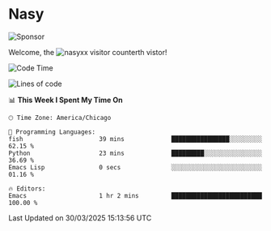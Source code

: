 # Nasy

<!--
<p align="center">
<img height="200" src="https://github-readme-stats.vercel.app/api?username=nasyxx&count_private=true&show_icons=true&theme=dracula&include_all_commits=true"/>
<img height="200" src="https://github-readme-stats.vercel.app/api/top-langs/?username=nasyxx&theme=dracula&hide=html,jupyter+notebook&count_private=true&show_icons=true"/>
</p>

  
----------------
-->

![Sponsor](https://img.shields.io/static/v1.svg?label=Sponsor&message=%E2%9D%A4&logo=GitHub&style=flat&color=pink)
 
Welcome, the ![nasyxx visitor counter](https://count.getloli.com/get/@nasyxx?theme=rule34)th vistor!
 
<!--START_SECTION:waka-->
![Code Time](http://img.shields.io/badge/Code%20Time-4%2C741%20hrs-blue)

![Lines of code](https://img.shields.io/badge/From%20Hello%20World%20I%27ve%20Written-6.3%20million%20lines%20of%20code-blue)

📊 **This Week I Spent My Time On** 

```text
🕑︎ Time Zone: America/Chicago

💬 Programming Languages: 
fish                     39 mins             ████████████████░░░░░░░░░   62.15 % 
Python                   23 mins             █████████░░░░░░░░░░░░░░░░   36.69 % 
Emacs Lisp               0 secs              ░░░░░░░░░░░░░░░░░░░░░░░░░   01.16 % 

🔥 Editors: 
Emacs                    1 hr 2 mins         █████████████████████████   100.00 % 
```


 Last Updated on 30/03/2025 15:13:56 UTC
<!--END_SECTION:waka-->

<!-- ![visitors](https://visitor-badge.laobi.icu/badge?page_id=nasyxx.nasyxx) -->
